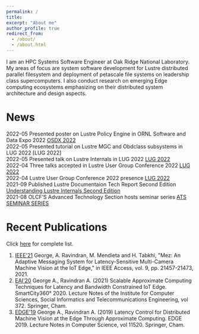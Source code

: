 ```yaml
---
permalink: /
title:
excerpt: "About me"
author_profile: true
redirect_from: 
  - /about/
  - /about.html
---
```


I am an HPC Systems Software Engineer at Oak Ridge National Laboratory. My areas of focus are system software development for Lustre distributed parallel filesystem and deployment of petascale file systems on leadership class supercomputers. I also conduct research on emerging Edge computing ecosystems emphasizing on their distributed system architecture and design aspects.

News
======
2022-05 Presented poster on Lustre Policy Engine in ORNL Software and Data Expo 2022 [OSDX 2022](https://github.com/Ann-Geo/Ann-Geo.github.io/blob/master/files/OSDX_2022_poster.pdf)
<br>2022-05 Presented tutorial on Lustre MGC and Obdclass subsystems in LUG 2022 [LUG 2022]
<br>2022-05 Presented talk on Lustre Internals in LUG 2022 [LUG 2022](https://www.opensfs.org/wp-content/uploads/Anjus_George_LUG_2022_talk.pdf)
<br>2022-04 Three talks accepted in Lustre User Group Conference 2022 [LUG 2022](https://www.opensfs.org/events/lug-2022/)
<br>2022-04 Lustre User Group Conference 2022 presence [LUG 2022](https://www.olcf.ornl.gov/2022/05/04/register-for-lustre-user-group-virtual-conference-2022/)
<br>2021-09 Published Lustre Documentaion Tech Report Second Edition [Understanding Lustre Internals Second Edition](https://www.osti.gov/biblio/1824954-understanding-lustre-internals-second-edition)
<br>2021-08 OLCF’S Advanced Technology Section hosts seminar series [ATS SEMINAR SERIES](https://www.olcf.ornl.gov/2021/08/31/olcfs-advanced-technologies-section-hosts-seminar-series/)

Recent Publications
======
Click [here](https://scholar.google.com/citations?user=eadCChkAAAAJ&hl=en) for complete list.
1. [IEEE'21](https://ieeexplore.ieee.org/abstract/document/9343251) George, A. Ravindran, M. Mendieta and H. Tabkhi, "Mez: An Adaptive Messaging System for Latency-Sensitive Multi-Camera Machine Vision at the IoT Edge," in IEEE Access, vol. 9, pp. 21457-21473, 2021.
1. [EAI'20](https://link.springer.com/chapter/10.1007/978-3-030-76063-2_20) George A., Ravindran A. (2021) Scalable Approximate Computing Techniques for Latency and Bandwidth Constrained IoT Edge. SmartCity360° 2020. Lecture Notes of the Institute for Computer Sciences, Social Informatics and Telecommunications Engineering, vol 372. Springer, Cham.
1. [EDGE'19](https://link.springer.com/chapter/10.1007/978-3-030-23374-7_2) George A., Ravindran A. (2019) Latency Control for Distributed Machine Vision at the Edge Through Approximate Computing. EDGE 2019. Lecture Notes in Computer Science, vol 11520. Springer, Cham.
